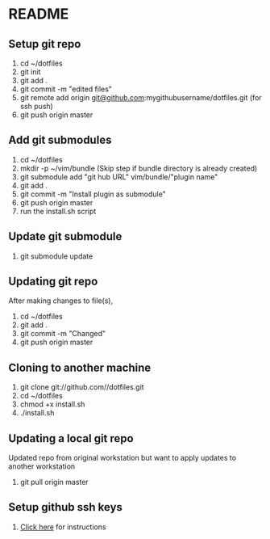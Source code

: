 # README 

## Setup git repo

1. cd ~/dotfiles
2. git init
3. git add . 
4. git commit -m "edited files"
5. git remote add origin git@github.com:mygithubusername/dotfiles.git (for ssh push)
6. git push origin master

## Add git submodules

1. cd ~/dotfiles 
2. mkdir -p ~/vim/bundle (Skip step if bundle directory is already created)
3. git submodule add "git hub URL" vim/bundle/"plugin name"
4. git add .
5. git commit -m "Install plugin as submodule"
6. git push origin master
7. run the install.sh script

## Update git submodule

1. git submodule update

## Updating git repo

After making changes to file(s), 

1. cd ~/dotfiles
2. git add . 
3. git commit -m "Changed"
4. git push origin master

## Cloning to another machine

1. git clone git://github.com/<username>/dotfiles.git
2. cd ~/dotfiles
3. chmod +x install.sh
4. ./install.sh

## Updating a local git repo

Updated repo from original workstation but want to apply updates to another workstation

1. git pull origin master

## Setup github ssh keys

1. [Click here](https://help.github.com/articles/generating-ssh-keys/) for instructions
